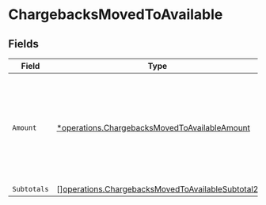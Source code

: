 # ChargebacksMovedToAvailable


## Fields

| Field                                                                                                                | Type                                                                                                                 | Required                                                                                                             | Description                                                                                                          |
| -------------------------------------------------------------------------------------------------------------------- | -------------------------------------------------------------------------------------------------------------------- | -------------------------------------------------------------------------------------------------------------------- | -------------------------------------------------------------------------------------------------------------------- |
| `Amount`                                                                                                             | [*operations.ChargebacksMovedToAvailableAmount](../../models/operations/chargebacksmovedtoavailableamount.md)        | :heavy_minus_sign:                                                                                                   | In v2 endpoints, monetary amounts are represented as objects with a `currency` and `value` field.                    |
| `Subtotals`                                                                                                          | [][operations.ChargebacksMovedToAvailableSubtotal2](../../models/operations/chargebacksmovedtoavailablesubtotal2.md) | :heavy_minus_sign:                                                                                                   | N/A                                                                                                                  |